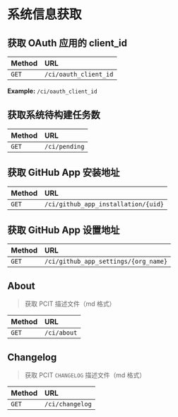 # 系统信息获取

## 获取 OAuth 应用的 client_id

| Method | URL                     |
| :----- | :-----------------------|
| `GET`    | `/ci/oauth_client_id` |

**Example:** `/ci/oauth_client_id`

## 获取系统待构建任务数

| Method | URL                     |
| :----- | :-----------------------|
| `GET`    | `/ci/pending`         |

## 获取 GitHub App 安装地址

| Method | URL                                   |
| :----- | :-----------------------              |
| `GET`    | `/ci/github_app_installation/{uid}` |

## 获取 GitHub App 设置地址

| Method | URL                                    |
| :----- | :-----------------------               |
| `GET`    | `/ci/github_app_settings/{org_name}` |

## About

> 获取 PCIT 描述文件（md 格式）

| Method | URL |
| :---   | :--- |
| `GET` | `/ci/about` |

## Changelog

> 获取 PCIT `CHANGELOG` 描述文件（md 格式）

| Method | URL |
| :---   | :--- |
| `GET` | `/ci/changelog` |
